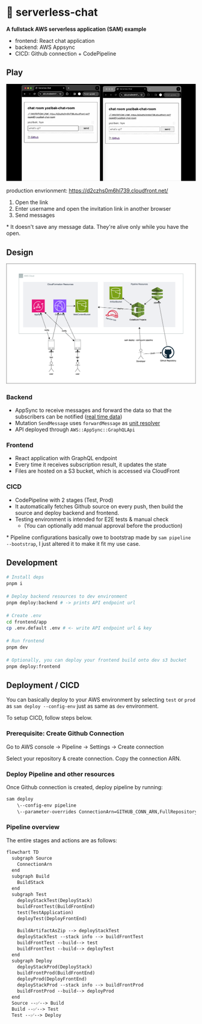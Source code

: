# 💬 serverless-chat 

**A fullstack AWS serverless application (SAM) example**

- frontend: React chat application
- backend: AWS Appsync
- CICD: Github connection + CodePipeline

## Play

![chat](readme/chat.webp)

production envrionment: https://d2czhs0m6hl739.cloudfront.net/

1. Open the link
2. Enter username and open the invitation link in another browser
3. Send messages

\* It doesn't save any message data. They're alive only while you have the open.

## Design

![serverless-aws-diagram](readme/serverless-chat.drawio.png)

### Backend

- AppSync to receive messages and forward the data so that the subscribers can be notified ([real time data](https://docs.aws.amazon.com/appsync/latest/devguide/aws-appsync-real-time-data.html))
- Mutation `SendMessage` uses `forwardMessage` as [unit resolver](https://docs.aws.amazon.com/appsync/latest/devguide/resolver-components.html)
- API deployed through `AWS::AppSync::GraphQLApi`

### Frontend

- React application with GraphQL endpoint
- Every time it receives subscription result, it updates the state
- Files are hosted on a S3 bucket, which is accessed via CloudFront

### CICD

- CodePipeline with 2 stages (Test, Prod)
- It automatically fetches Github source on every push, then build the source and deploy backend and frontend. 
- Testing environment is intended for E2E tests & manual check
    - (You can optionally add manual approval before the production)

\* Pipeline configurations basically owe to bootstrap made by `sam pipeline --bootstrap`, I just altered it to make it fit my use case.

## Development

```sh
# Install deps
pnpm i

# Deploy backend resources to dev environment
pnpm deploy:backend # -> prints API endpoint url

# Create .env
cd frontend/app
cp .env.default .env # <- write API endpoint url & key

# Run frontend
pnpm dev

# Optionally, you can deploy your frontend build onto dev s3 bucket
pnpm deploy:frontend
```

## Deployment / CICD

You can basically deploy to your AWS environment by selecting `test` or `prod` as `sam deploy --config-env` just as same as `dev` environment.

To setup CICD, follow steps below. 

### Prerequisite: Create Github Connection

Go to AWS console -> Pipeline -> Settings -> Create connection

Select your repository & create connection. Copy the connection ARN. 

### Deploy Pipeline and other resources

Once Github connection is created, deploy pipeline by running:

```sh
sam deploy 
    \--config-env pipeline 
    \--parameter-overrides ConnectionArn=GITHUB_CONN_ARN,FullRepositoryId=<username>/<repository_name>
```

### Pipeline overview

The entire stages and actions are as follows:

```mermaid
flowchart TD
  subgraph Source
    ConnectionArn
  end
  subgraph Build
    BuildStack
  end
  subgraph Test
    deployStackTest(DeployStack)
    buildFrontTest(BuildFrontEnd)
    test(TestApplication)
    deployTest(DeployFrontEnd)
    
    BuildArtifactAsZip --> deployStackTest
    deployStackTest --stack info --> buildFrontTest
    buildFrontTest --build--> test
    buildFrontTest --build--> deployTest
  end
  subgraph Deploy
    deployStackProd(DeployStack)
    buildFrontProd(BuildFrontEnd)
    deployProd(DeployFrontEnd)
    deployStackProd --stack info --> buildFrontProd
    buildFrontProd --build--> deployProd
  end
  Source --✅--> Build
  Build --✅--> Test
  Test --✅--> Deploy
```
